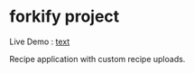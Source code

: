 # forkify project

Live Demo : [text](https://forkify-food-app-y.netlify.app/)

Recipe application with custom recipe uploads.
